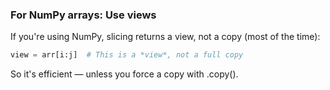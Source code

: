 
### For NumPy arrays: Use views
If you're using NumPy, slicing returns a view, not a copy (most of the time):

```python
view = arr[i:j]  # This is a *view*, not a full copy
```
So it's efficient — unless you force a copy with .copy().